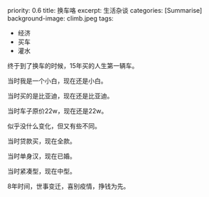 priority: 0.6
title: 换车咯
excerpt: 生活杂谈
categories: [Summarise]
background-image: climb.jpeg
tags:

  - 经济
  - 买车
  - 灌水

终于到了换车的时候，15年买的人生第一辆车。

当时我是一个小白，现在还是小白。

当时买的是比亚迪，现在还是比亚迪。

当时车子原价22w，现在还是22w。

似乎没什么变化，但又有些不同。

当时贷款买，现在全款。

当时单身汉，现在已婚。

当时紧凑型，现在中型。

8年时间，世事变迁，喜别疫情，挣钱为先。





